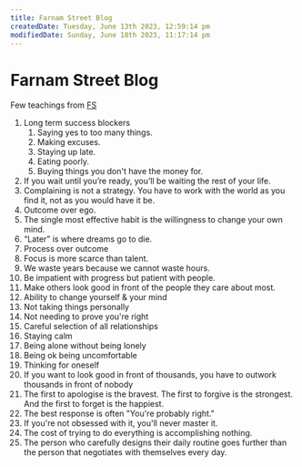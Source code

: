 ```yaml
---
title: Farnam Street Blog
createdDate: Tuesday, June 13th 2023, 12:59:14 pm
modifiedDate: Sunday, June 18th 2023, 11:17:14 pm
---
```


# Farnam Street Blog

Few teachings from [FS](https://fs.blog/)

1. Long term success blockers
	1. Saying yes to too many things.
	2. Making excuses.
	3. Staying up late.
	4. Eating poorly.
	5. Buying things you don't have the money for.
2. If you wait until you’re ready, you’ll be waiting the rest of your life.
3. Complaining is not a strategy. You have to work with the world as you find it, not as you would have it be.
4. Outcome over ego.
5. The single most effective habit is the willingness to change your own mind.
6. “Later” is where dreams go to die.
7. Process over outcome
8. Focus is more scarce than talent.
9. We waste years because we cannot waste hours.
10. Be impatient with progress but patient with people.
11. Make others look good in front of the people they care about most.
12. Ability to change yourself & your mind
13. Not taking things personally
14. Not needing to prove you're right
15. Careful selection of all relationships
16. Staying calm
17. Being alone without being lonely
18. Being ok being uncomfortable
19. Thinking for oneself
20. If you want to look good in front of thousands, you have to outwork thousands in front of nobody
21. The first to apologise is the bravest. The first to forgive is the strongest. And the first to forget is the happiest.
22. The best response is often "You're probably right."
23. If you're not obsessed with it, you'll never master it.
24. The cost of trying to do everything is accomplishing nothing.
25. The person who carefully designs their daily routine goes further than the person that negotiates with themselves every day.
